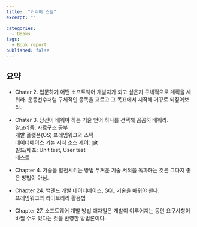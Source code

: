 ```yaml
---
title:  "커리어 스킬"
excerpt: ""

categories:
  - Books
tags:
  - Book report
published: false
---
```


## 요약
- Chater 2. 입문하기
어떤 소프트웨어 개발자가 되고 싶은지 구체적으로 계획을 세워라. 운동선수처럼 구체적인 종목을 고르고 그 목표에서 시작해 거꾸로 되짚어보라.

- Chater 3. 당신이 배워야 하는 기술
언어 하나를 선택해 꼼꼼히 배워라.  
알고리즘, 자료구조 공부  
개발 플랫폼(OS)
프레임워크와 스택  
데이터베이스 기본 지식
소스 제어: git  
빌드/배포: Unit test, User test  
테스트

- Chapter 4. 기술을 발전시키는 방법
두꺼운 기술 서적을 독파하는 것은 그다지 좋은 방법이 아님.

- Chapter 24. 백엔드 개발
데이터베이스, SQL 기술을 배워야 한다.  
프레임워크와 라이브러리 활용법

- Chapter 27. 소프트웨어 개발 방법
애자일은 개발이 이루어지는 동안 요구사항이 바뀔 수도 있다는 것을 반영한 방법론이다.